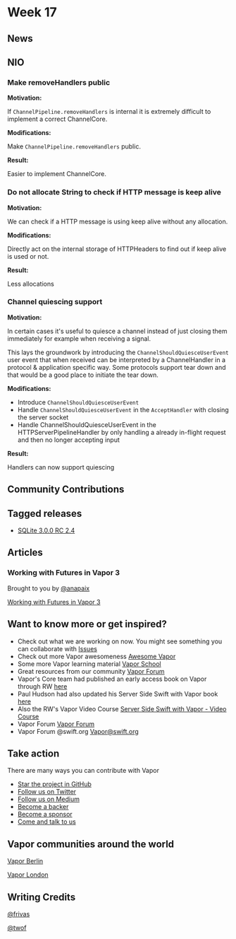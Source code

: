# Week 17

## News

## NIO

### Make removeHandlers public
**Motivation:**

If ```ChannelPipeline.removeHandlers``` is internal it is extremely difficult
to implement a correct ChannelCore.

**Modifications:**

Make ```ChannelPipeline.removeHandlers``` public.

**Result:**

Easier to implement ChannelCore.

### Do not allocate String to check if HTTP message is keep alive
**Motivation:**

We can check if a HTTP message is using keep alive without any allocation.

**Modifications:**

Directly act on the internal storage of HTTPHeaders to find out if keep alive is used or not.

**Result:**

Less allocations

### Channel quiescing support
**Motivation:**

In certain cases it's useful to quiesce a channel instead of just
closing them immediately for example when receiving a signal.

This lays the groundwork by introducing the ```ChannelShouldQuiesceUserEvent``` user event that when received can be interpreted by a ChannelHandler in a protocol & application specific way. Some protocols support tear down and that would be a good place to
initiate the tear down.

**Modifications:**

- Introduce ```ChannelShouldQuiesceUserEvent```
- Handle ```ChannelShouldQuiesceUserEvent``` in the ```AcceptHandler``` with closing the server socket
- Handle ChannelShouldQuiesceUserEvent in the HTTPServerPipelineHandler by only handling a already in-flight request and then no longer accepting input

**Result:**

Handlers can now support quiescing

## Community Contributions

## Tagged releases
- [SQLite 3.0.0 RC 2.4](https://github.com/vapor/sqlite/releases/tag/3.0.0-rc.2.4)

## Articles
### Working with Futures in Vapor 3
Brought to you by [@anapaix](https://github.com/JoeyBodnar)

[Working with Futures in Vapor 3](https://www.vaporforums.io/thread/45)

## Want to know more or get inspired?
- Check out what we are working on now. You might see something you can collaborate with [Issues](https://github.com/search?q=org%3Avapor+is%3Aissue+is%3Aopen+)
- Check out more Vapor awesomeness [Awesome Vapor](https://github.com/Cellane/awesome-vapor)
- Some more Vapor learning material [Vapor School](https://github.com/vaporberlin/vaporschool)
- Great resources from our community [Vapor Forum](https://www.vaporforums.io)
- Vapor's Core team had published an early access book on Vapor through RW [here](https://store.raywenderlich.com/products/server-side-swift-with-vapor)
- Paul Hudson had also updated his Server Side Swift with Vapor book [here](https://www.hackingwithswift.com/files/server-side-swift-vapor-edition-toc.pdf)
- Also the RW's Vapor Video Course [Server Side Swift with Vapor - Video Course ](https://videos.raywenderlich.com/courses/115-server-side-swift-with-vapor/lessons/1)
- Vapor Forum [Vapor Forum](http://vaporforums.io/)
- Vapor Forum @swift.org [Vapor@swift.org](https://forums.swift.org/c/related-projects/vapor)

## Take action

There are many ways you can contribute with Vapor

- [Star the project in GitHub](https://github.com/vapor/vapor)
- [Follow us on Twitter](https://twitter.com/codevapor)
- [Follow us on Medium](https://medium.com/@codevapor)
- [Become a backer](https://opencollective.com/vapor#backer)
- [Become a sponsor](https://opencollective.com/vapor#sponsor)
- [Come and talk to us](https://vapor.team)

## Vapor communities around the world

[Vapor Berlin](http://vapor.berlin/#/)

[Vapor London](https://www.meetup.com/VaporLondon/)

## Writing Credits
[@frivas](https://github.com/frivas)

[@twof](https://github.com/twof)
